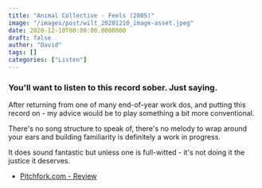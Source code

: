 ```yaml
---
title: "Animal Collective - Feels (2005)"
image: "/images/post/wilt_20201210_image-asset.jpeg"
date: 2020-12-10T00:00:00.0000000
draft: false
author: "David"
tags: []
categories: ["Listen"]
---
```

### You'll want to listen to this record sober. Just saying. 

 After returning from one of many end-of-year work dos, and putting this record on - my advice would be to play something a bit more conventional.

 There's no song structure to speak of, there's no melody to wrap around your ears and building familiarity is definitely a work in progress.

 It does sound fantastic but unless one is full-witted - it's not doing it the justice it deserves.

-  [Pitchfork.com - Review](https://pitchfork.com/reviews/albums/193-feels/)